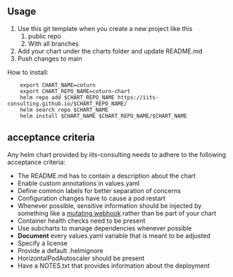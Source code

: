 ## Usage

1. Use this git template when you create a new project like this
    1. public repo
    2. With all branches
2. Add your chart under the charts folder and update README.md
3. Push changes to main

How to install:

```shell
    export CHART_NAME=coturn
    export CHART_REPO_NAME=coturn-chart
    helm repo add $CHART_REPO_NAME https://iits-consulting.github.io/$CHART_REPO_NAME/
    helm search repo $CHART_NAME
    helm install $CHART_NAME $CHART_REPO_NAME/$CHART_NAME
```

## acceptance criteria

Any helm chart provided by iits-consulting needs to adhere to the following acceptance criteria:

* The README.md has to contain a description about the chart
* Enable custom annotations in values.yaml
* Define common labels for better separation of concerns
* Configuration changes have to cause a pod restart
* Whenever possible, sensitive information should be injected by something like
  a [mutating webhook](https://banzaicloud.com/docs/bank-vaults/mutating-webhook/) rather than be part of your chart
* Container health checks need to be present
* Use subcharts to manage dependencies whenever possible
* **Document** every values.yaml variable that is meant to be adjusted
* Specify a license
* Provide a default .helmignore
* HorizontalPodAutoscaler should be present
* Have a NOTES.txt that provides information about the deployment
